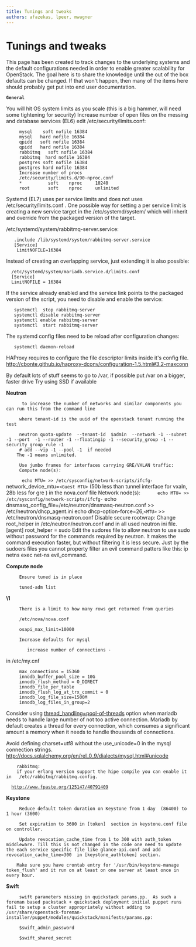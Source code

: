 ```yaml
---
title: Tunings and tweaks
authors: afazekas, lpeer, mwagner
---
```


# Tunings and tweaks

This page has been created to track changes to the underlying systems and the default configurations needed in order to enable greater scalability for OpenStack. The goal here is to share the knowledge until the out of the box defaults can be changed. If that won't happen, then many of the items here should probably get put into end user documentation.

**`General`**

You will hit OS system limits as you scale (this is a big hammer, will need some tightening for security) Increase number of open files on the messing and database services (EL6) edit /etc/security/limits.conf:

         mysql    soft nofile 16384
         mysql   hard nofile 16384
         qpidd   soft nofile 16384
         qpidd   hard nofile 16384
         rabbitmq   soft nofile 16384
         rabbitmq  hard nofile 16384
         postgres soft nofile 16384
         postgres hard nofile 16384
         Increase number of procs
         /etc/security/limits.d/90-nproc.conf
         *          soft    nproc     10240
         root       soft    nproc     unlimited

Systemd (EL7) uses per service limits and does not uses /etc/security/limits.conf . One possible way for setting a per service limit is creating a new service target in the /etc/systemd/system/ which will inherit and override from the packaged version of the target.

/etc/systemd/system/rabbitmq-server.service:

       .include /lib/systemd/system/rabbitmq-server.service
       [Service]
        LimitNOFILE=16384

Instead of creating an overlapping service, just extending it is also possible:

      /etc/systemd/system/mariadb.service.d/limits.conf
      [Service]
      LimitNOFILE = 16384

If the service already enabled and the service link points to the packaged version of the script, you need to disable and enable the service:

       systemctl  stop rabbitmq-server
       systemctl disable rabbitmq-server
       systemctl enable rabbitmq-server
       systemctl  start rabbitmq-server

The systemd config files need to be reload after configuration changes:

       systemctl daemon-reload

HAProxy requires to configure the file descriptor limits inside it's config file. <http://cbonte.github.io/haproxy-dconv/configuration-1.5.html#3.2-maxconn>

By default lots of stuff seems to go to /var, if possible put /var on a bigger, faster drive Try using SSD if available

**Neutron**

          to increase the number of networks and similar components you can run this from the command line

         where tenant-id is the uuid of the openstack tenant running the test

         neutron quota-update  --tenant-id  $admin  --network -1 --subnet  -1 --port  -1 --router -1 --floatingip -1 --security_group -1 --security_group_rule -1
         # add --vip -1 --pool -1  if needed
        The -1 means unlimited.

         Use jumbo frames for interfaces carrying GRE/VXLAN traffic:
         Compute node(s):
`      echo MTU=`<MTU>` >> /etc/sysconfig/network-scripts/ifcfg-`<interface>
            network_device_mtu=`<Guest MTU>` (50b less than tunnel interface for vxaln, 28b less for gre ) in the nova.conf file
         Network node(s):
`      echo MTU=`<MTU>` >> /etc/sysconfig/network-scripts/ifcfg-`<interface>
            echo dnsmasq_config_file=/etc/neutron/dnsmasq-neutron.conf >> /etc/neutron/dhcp_agent.ini
            echo dhcp-option-force=26,`<MTU>` >> /etc/neutron/dnsmasq-neutron.conf
         Disable secure rootwrap:
         Change root_helper in /etc/neutron/neutron.conf and in all used neutron ini file.
             [agent]
             root_helper = sudo
         Edit the sudores file to allow neutron to use sudo without password for the commands required by neutron.
         It makes the command execution faster, but without filtering it is less secure.
         Just by the sudoers files you cannot property filter an evil command patters like this: ip netns exec net-ns evil_command.

**Compute node**

         Ensure tuned is in place

         tuned-adm list

**\1**

         There is a limit to how many rows get returned from queries

         /etc/nova/nova.conf

         osapi_max_limit=10000

         Increase defaults for mysql

            increase number of connections -

in /etc/my.cnf

         max_connections = 15360
         innodb_buffer_pool_size = 10G
         innodb_flush_method = O_DIRECT
         innodb_file_per_table
         innodb_flush_log_at_trx_commit = 0
         innodb_log_file_size=1500M
         innodb_log_files_in_group=2

Consider using [thread_handling=pool-of-threads](https://mariadb.com/kb/en/mariadb/documentation/optimization-and-tuning/buffers-caches-and-threads/thread-pool/threadpool-in-55/) option when mariadb needs to handle large number of not too active connection. Mariadb by default creates a thread for every connection, which consumes a significant amount a memory when it needs to handle thousands of connections.

Avoid defining charset=utf8 without the use_unicode=0 in the mysql connection strings. <http://docs.sqlalchemy.org/en/rel_0_9/dialects/mysql.html#unicode>

        rabbitmq:
        if your erlang version support the hipe compile you can enable it in   /etc/rabbitmq/rabbitmq.config.
`  `[`http://www.fpaste.org/125147/40791409`](http://www.fpaste.org/125147/40791409)

**Keystone**

         Reduce default token duration on Keystone from 1 day  (86400) to 1 hour (3600)

         Set expiration to 3600 in [token]  section in keystone.conf file on controller.

         Update revocation_cache_time from 1 to 300 with auth_token middleware. Till this is not changed in the code one need to update the each service specific file like glance-api.conf and add revocation_cache_time=300  in [keystone_authtoken] section.

        Make sure you have crontab entry for '/usr/bin/keystone-manage token_flush' and it run on at least on one server at least once in every hour.

**Swift**

         swift parameters missing in quickstack params.pp.  As such a foreman based packstack + quickstack deployment initial puppet runs fail to setup a cluster appropriately without adding to /usr/share/openstack-foreman-installer/puppet/modules/quickstack/manifests/params.pp:

         $swift_admin_password

         $swift_shared_secret
